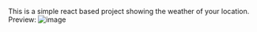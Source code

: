 This is a simple react based project showing the weather of your location.
Preview:
![image](https://github.com/user-attachments/assets/c7250164-35cb-4560-b31a-1fe42119abf6)

